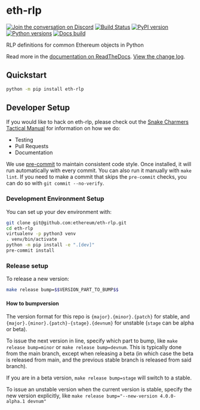 # eth-rlp

[![Join the conversation on Discord](https://img.shields.io/discord/809793915578089484?color=blue&label=chat&logo=discord&logoColor=white)](https://discord.gg/GHryRvPB84)
[![Build Status](https://circleci.com/gh/ethereum/eth-rlp.svg?style=shield)](https://circleci.com/gh/ethereum/eth-rlp)
[![PyPI version](https://badge.fury.io/py/eth-rlp.svg)](https://badge.fury.io/py/eth-rlp)
[![Python versions](https://img.shields.io/pypi/pyversions/eth-rlp.svg)](https://pypi.python.org/pypi/eth-rlp)
[![Docs build](https://readthedocs.org/projects/eth-rlp/badge/?version=latest)](https://eth-rlp.readthedocs.io/en/latest/?badge=latest)

RLP definitions for common Ethereum objects in Python

Read more in the [documentation on ReadTheDocs](https://eth-rlp.readthedocs.io/). [View the change log](https://eth-rlp.readthedocs.io/en/latest/release_notes.html).

## Quickstart

```sh
python -m pip install eth-rlp
```

## Developer Setup

If you would like to hack on eth-rlp, please check out the [Snake Charmers
Tactical Manual](https://github.com/ethereum/snake-charmers-tactical-manual)
for information on how we do:

- Testing
- Pull Requests
- Documentation

We use [pre-commit](https://pre-commit.com/) to maintain consistent code style. Once
installed, it will run automatically with every commit. You can also run it manually
with `make lint`. If you need to make a commit that skips the `pre-commit` checks, you
can do so with `git commit --no-verify`.

### Development Environment Setup

You can set up your dev environment with:

```sh
git clone git@github.com:ethereum/eth-rlp.git
cd eth-rlp
virtualenv -p python3 venv
. venv/bin/activate
python -m pip install -e ".[dev]"
pre-commit install
```

### Release setup

To release a new version:

```sh
make release bump=$$VERSION_PART_TO_BUMP$$
```

#### How to bumpversion

The version format for this repo is `{major}.{minor}.{patch}` for stable, and
`{major}.{minor}.{patch}-{stage}.{devnum}` for unstable (`stage` can be alpha or beta).

To issue the next version in line, specify which part to bump,
like `make release bump=minor` or `make release bump=devnum`. This is typically done from the
main branch, except when releasing a beta (in which case the beta is released from main,
and the previous stable branch is released from said branch).

If you are in a beta version, `make release bump=stage` will switch to a stable.

To issue an unstable version when the current version is stable, specify the
new version explicitly, like `make release bump="--new-version 4.0.0-alpha.1 devnum"`
